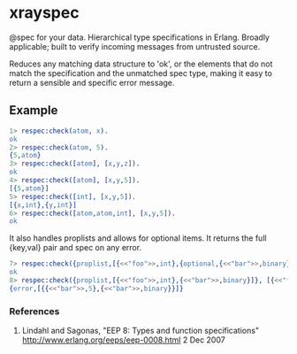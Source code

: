 # xrayspec

@spec for your data.
Hierarchical type specifications in Erlang.
Broadly applicable; built to verify incoming messages from untrusted source.

Reduces any matching data structure to 'ok', or the elements that do not match
the specification and the unmatched spec type, making it easy to return
a sensible and specific error message.

## Example

```erlang
1> respec:check(atom, x).
ok
2> respec:check(atom, 5).
{5,atom}
3> respec:check([atom], [x,y,z]).
ok
4> respec:check([atom], [x,y,5]).
[{5,atom}]
5> respec:check([int], [x,y,5]). 
[{x,int},{y,int}]
6> respec:check([atom,atom,int], [x,y,5]).
ok
```

It also handles proplists and allows for optional items.
It returns the full {key,val} pair and spec on any error.

```erlang
7> respec:check({proplist,[{<<"foo">>,int},{optional,{<<"bar">>,binary}}]}, [{<<"foo">>,5}]).  
ok
8> respec:check({proplist,[{<<"foo">>,int},{<<"bar">>,binary}]}, [{<<"foo">>,5},{<<"bar">>,5}]).
{error,[{{<<"bar">>,5},{<<"bar">>,binary}}]}
```

### References
1. Lindahl and Sagonas, "EEP 8: Types and function specifications" http://www.erlang.org/eeps/eep-0008.html 2 Dec 2007

